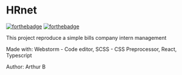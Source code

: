 # HRnet
[![forthebadge](https://forthebadge.com/images/badges/made-with-typescript.svg)](https://forthebadge.com) [![forthebadge](https://forthebadge.com/images/badges/uses-js.svg)](https://forthebadge.com)

This project reproduce a simple bills company intern management

Made with: Webstorm - Code editor, SCSS - CSS Preprocessor, React, Typescript

Author: Arthur B
